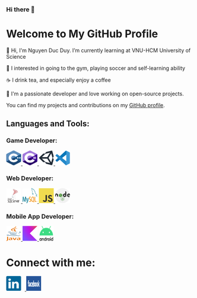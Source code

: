 ### Hi there 👋

<!DOCTYPE html>
<html lang="en">
<head>
    <meta charset="UTF-8">
    <meta name="viewport" content="width=device-width, initial-scale=1.0">
    <style>
            footer {
                  margin-top: 30px;
            }
            .social-icon {
                  margin-right: 10px; /* Adjust the space as needed */
            }
    </style>
</head>
<body>
      <h1>Welcome to My GitHub Profile</h1>
      <p>🌱 Hi, I'm Nguyen Duc Duy. I’m currently learning at VNU-HCM University of Science</p>
      <p>💪 I interested in going to the gym, playing soccer and self-learning ability</p>
      <p>☕️ I drink tea, and especially enjoy a coffee</p>
      <p>🔭 I'm a passionate developer and love working on open-source projects.</p>
      <p>You can find my projects and contributions on my <a href="https://github.com/DuyNguyenChallenger">GitHub profile</a>.</p> 
      <h2>Languages and Tools:</h2>
      <div>
            <h3>Game Developer:</h3>
            <a href="https://www.w3schools.com/cpp/cpp_intro.asp#:~:text=C%2B%2B%20is%20an%20object%2Doriented,fun%20and%20easy%20to%20learn!">
                  <img src="svg/game/c.svg" alt="C++ image" width="40" height="40">
            </a>
            <a href="https://www.w3schools.com/cs/index.php">
                  <img src="svg/game/c--4.svg" alt="C# image" width="40" height="40">
            </a>
            <a href="https://unity.com/">
                  <img src="svg/game/unity-69.svg" alt="Unity image" width="40" height="40">
            </a>
            <a href="https://code.visualstudio.com/">
                  <img src="svg/game/visual-studio-code-1.svg" alt="Visual Studio Code image" width="40" height="40">
            </a>
      </div>      
      <div>
            <h3>Web Developer:</h3>
            <a href="https://learn.microsoft.com/en-us/sql/ssms/download-sql-server-management-studio-ssms?view=sql-server-ver16" target="_blank">
                  <img src="svg/web/microsoft-sql-server-1.svg" alt="MS SQL logo" width="40" height="40" />
            </a>
            <a href="https://www.mysql.com/" target="_blank">
                  <img src="svg/web/mysql-logo.svg" alt="MySQL logo" width="40" height="40" />
            </a>
            <a href="https://www.w3schools.com/js/" target="_blank">
                  <img src="svg/web/logo-javascript.svg" alt="JavaScript logo" width="40" height="40" />
            </a>
            <a href="https://nodejs.org/en" target="_blank">
                  <img src="svg/web/nodejs-2.svg" alt="Node.js logo" width="40" height="40" />
            </a>
      </div>
      <div>
            <h3>Mobile App Developer:</h3>
            <a href="https://www.java.com/en/" target="_blank">
                  <img src="svg/mobileApp/java-4.svg" alt="Java logo" width="40" height="40" />
            </a>
            <a href="https://kotlinlang.org/" target="_blank">
                  <img src="svg/mobileApp/kotlin-2.svg" alt="Kotlin logo" width="40" height="40" />
            </a>
            <a href="https://developer.android.com/studio" target="_blank">
                  <img src="svg/mobileApp/android-logomark.svg" alt="Android logo" width="40" height="40" />
            </a>
      </div>
</body>
<footer>
      <h1>Connect with me:</h1>
      <a href="https://www.linkedin.com/in/duy-nguy%E1%BB%85n-%C4%91%E1%BB%A9c-31833029b" target="_blank">
            <img src="svg/socialMedia/linkedin-icon-2.svg" alt="LinkedIn logo" width="40" height="40" class="social-icon" />
      </a>
      <a href="https://www.facebook.com/profile.php?id=100009093654891" target="_blank">
            <img src="svg/socialMedia/facebook.svg" alt="Facebook logo" width="40" height="40" class="social-icon" />
      </a>
</footer>

</html>
